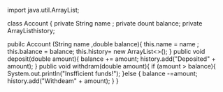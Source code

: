 import java.util.ArrayList;

class Account {
private String name ;
private dount balance;
private ArrayList<string>history;

pubilc Account (String name ,double balance){
this.name = name ;
this.balance = balance;
this.history= new ArrayList<>();
}
public void deposit(double amount){
balance += amount;
history.add("Deposited" + amount);
}
public void withdram(double amount){
if (amount > balance){
System.out.println("Insfficient funds!");
}else {
balance -=amount;
history.add("Withdeam" + amount);
}
}
